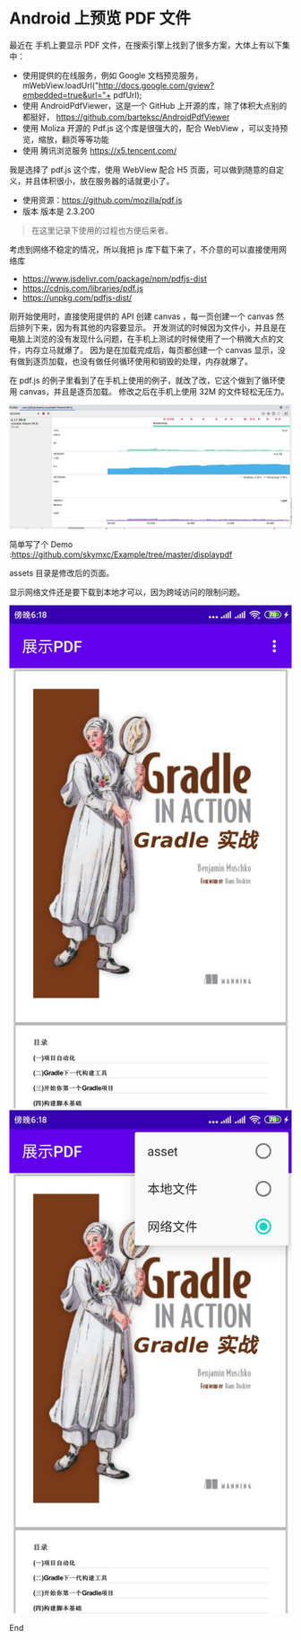 # Android 上预览 PDF 文件

最近在 手机上要显示 PDF 文件，在搜索引擎上找到了很多方案，大体上有以下集中：
- 使用提供的在线服务，例如 Google 文档预览服务，mWebView.loadUrl("http://docs.google.com/gview?embedded=true&url="+ pdfUrl);
- 使用 AndroidPdfViewer，这是一个 GitHub 上开源的库，除了体积大点别的都挺好， https://github.com/barteksc/AndroidPdfViewer
- 使用 Moliza 开源的 Pdf.js 这个库是很强大的，配合 WebView ，可以支持预览，缩放，翻页等等功能
- 使用 腾讯浏览服务 https://x5.tencent.com/

我是选择了 pdf.js 这个库，使用 WebView 配合 H5 页面，可以做到随意的自定义，并且体积很小，放在服务器的话就更小了。

- 使用资源：https://github.com/mozilla/pdf.js
- 版本 版本是 2.3.200


> 在这里记录下使用的过程也方便后来者。

考虑到网络不稳定的情况，所以我把 js 库下载下来了，不介意的可以直接使用网络库

- https://www.jsdelivr.com/package/npm/pdfjs-dist
- https://cdnjs.com/libraries/pdf.js
- https://unpkg.com/pdfjs-dist/



刚开始使用时，直接使用提供的 API 创建 canvas ，每一页创建一个 canvas 然后排列下来，因为有其他的内容要显示。
开发测试的时候因为文件小，并且是在电脑上浏览的没有发现什么问题，在手机上测试的时候使用了一个稍微大点的文件，内存立马就爆了。
因为是在加载完成后，每页都创建一个 canvas 显示，没有做到逐页加载，也没有做任何循环使用和销毁的处理，内存就爆了。

在 pdf.js 的例子里看到了在手机上使用的例子，就改了改，它这个做到了循环使用 canvas，并且是逐页加载。
修改之后在手机上使用 32M 的文件轻松无压力。

![memory.png](https://github.com/skymxc/Example/blob/master/displaypdf/images/memory.png)

简单写了个 Demo :https://github.com/skymxc/Example/tree/master/displaypdf

assets 目录是修改后的页面。


显示网络文件还是要下载到本地才可以，因为跨域访问的限制问题。

![memory.png](https://github.com/skymxc/Example/blob/master/displaypdf/images/screen-0.jpg)
![memory.png](https://github.com/skymxc/Example/blob/master/displaypdf/images/screen-1.jpg)


End



